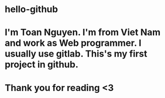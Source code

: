 # hello-github
# I'm Toan Nguyen. I'm from Viet Nam and work as Web programmer. I usually use gitlab. This's my first project in github.
# Thank you for reading <3
